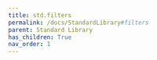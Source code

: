 ```yaml
---
title: std.filters
permalink: /docs/StandardLibrary#filters
parent: Standard Library
has_children: True
nav_order: 1
---
```

